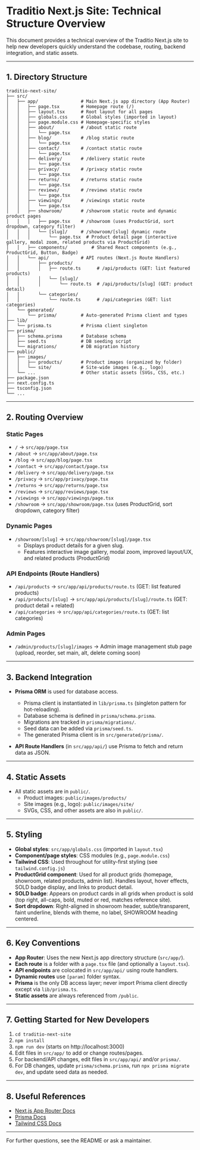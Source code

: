 # Traditio Next.js Site: Technical Structure Overview

This document provides a technical overview of the Traditio Next.js site to help new developers quickly understand the codebase, routing, backend integration, and static assets.

---

## 1. Directory Structure

```
traditio-next-site/
├── src/
│   ├── app/                # Main Next.js app directory (App Router)
│   │   ├── page.tsx        # Homepage route (/)
│   │   ├── layout.tsx      # Root layout for all pages
│   │   ├── globals.css     # Global styles (imported in layout)
│   │   ├── page.module.css # Homepage-specific styles
│   │   ├── about/          # /about static route
│   │   │   └── page.tsx
│   │   ├── blog/           # /blog static route
│   │   │   └── page.tsx
│   │   ├── contact/        # /contact static route
│   │   │   └── page.tsx
│   │   ├── delivery/       # /delivery static route
│   │   │   └── page.tsx
│   │   ├── privacy/        # /privacy static route
│   │   │   └── page.tsx
│   │   ├── returns/        # /returns static route
│   │   │   └── page.tsx
│   │   ├── reviews/        # /reviews static route
│   │   │   └── page.tsx
│   │   ├── viewings/       # /viewings static route
│   │   │   └── page.tsx
│   │   ├── showroom/       # /showroom static route and dynamic product pages
│   │   │   ├── page.tsx    # /showroom (uses ProductGrid, sort dropdown, category filter)
│   │   │   └── [slug]/     # /showroom/[slug] dynamic route
│   │   │       └── page.tsx  # Product detail page (interactive gallery, modal zoom, related products via ProductGrid)
│   │   ├── components/         # Shared React components (e.g., ProductGrid, Button, Badge)
│   │   └── api/            # API routes (Next.js Route Handlers)
│   │       ├── products/
│   │       │   ├── route.ts      # /api/products (GET: list featured products)
│   │       │   └── [slug]/
│   │       │       └── route.ts  # /api/products/[slug] (GET: product detail)
│   │       └── categories/
│   │           └── route.ts      # /api/categories (GET: list categories)
│   └── generated/
│       └── prisma/         # Auto-generated Prisma client and types
├── lib/
│   └── prisma.ts           # Prisma client singleton
├── prisma/
│   ├── schema.prisma       # Database schema
│   ├── seed.ts             # DB seeding script
│   └── migrations/         # DB migration history
├── public/
│   ├── images/
│   │   ├── products/       # Product images (organized by folder)
│   │   └── site/           # Site-wide images (e.g., logo)
│   └── ...                 # Other static assets (SVGs, CSS, etc.)
├── package.json
├── next.config.ts
├── tsconfig.json
└── ...
```

---

## 2. Routing Overview

### Static Pages
- `/`           → `src/app/page.tsx`
- `/about`      → `src/app/about/page.tsx`
- `/blog`       → `src/app/blog/page.tsx`
- `/contact`    → `src/app/contact/page.tsx`
- `/delivery`   → `src/app/delivery/page.tsx`
- `/privacy`    → `src/app/privacy/page.tsx`
- `/returns`    → `src/app/returns/page.tsx`
- `/reviews`    → `src/app/reviews/page.tsx`
- `/viewings`   → `src/app/viewings/page.tsx`
- `/showroom`   → `src/app/showroom/page.tsx` (uses ProductGrid, sort dropdown, category filter)

### Dynamic Pages
- `/showroom/[slug]` → `src/app/showroom/[slug]/page.tsx`
  - Displays product details for a given slug.
  - Features interactive image gallery, modal zoom, improved layout/UX, and related products (ProductGrid)

### API Endpoints (Route Handlers)
- `/api/products`         → `src/app/api/products/route.ts` (GET: list featured products)
- `/api/products/[slug]`  → `src/app/api/products/[slug]/route.ts` (GET: product detail + related)
- `/api/categories`       → `src/app/api/categories/route.ts` (GET: list categories)

### Admin Pages
- `/admin/products/[slug]/images` → Admin image management stub page (upload, reorder, set main, alt, delete coming soon)

---

## 3. Backend Integration

- **Prisma ORM** is used for database access.
  - Prisma client is instantiated in `lib/prisma.ts` (singleton pattern for hot-reloading).
  - Database schema is defined in `prisma/schema.prisma`.
  - Migrations are tracked in `prisma/migrations/`.
  - Seed data can be added via `prisma/seed.ts`.
  - The generated Prisma client is in `src/generated/prisma/`.

- **API Route Handlers** (in `src/app/api/`) use Prisma to fetch and return data as JSON.

---

## 4. Static Assets

- All static assets are in `public/`.
  - Product images: `public/images/products/`
  - Site images (e.g., logo): `public/images/site/`
  - SVGs, CSS, and other assets are also in `public/`.

---

## 5. Styling

- **Global styles**: `src/app/globals.css` (imported in `layout.tsx`)
- **Component/page styles**: CSS modules (e.g., `page.module.css`)
- **Tailwind CSS**: Used throughout for utility-first styling (see `tailwind.config.js`)
- **ProductGrid component**: Used for all product grids (homepage, showroom, related products, admin list). Handles layout, hover effects, SOLD badge display, and links to product detail.
- **SOLD badge**: Appears on product cards in all grids when product is sold (top right, all-caps, bold, muted or red, matches reference site).
- **Sort dropdown**: Right-aligned in showroom header, subtle/transparent, faint underline, blends with theme, no label, SHOWROOM heading centered.

---

## 6. Key Conventions

- **App Router**: Uses the new Next.js app directory structure (`src/app/`).
- **Each route** is a folder with a `page.tsx` file (and optionally a `layout.tsx`).
- **API endpoints** are colocated in `src/app/api/` using route handlers.
- **Dynamic routes** use `[param]` folder syntax.
- **Prisma** is the only DB access layer; never import Prisma client directly except via `lib/prisma.ts`.
- **Static assets** are always referenced from `/public`.

---

## 7. Getting Started for New Developers

1. `cd traditio-next-site`
2. `npm install`
3. `npm run dev` (starts on http://localhost:3000)
4. Edit files in `src/app/` to add or change routes/pages.
5. For backend/API changes, edit files in `src/app/api/` and/or `prisma/`.
6. For DB changes, update `prisma/schema.prisma`, run `npx prisma migrate dev`, and update seed data as needed.

---

## 8. Useful References
- [Next.js App Router Docs](https://nextjs.org/docs/app)
- [Prisma Docs](https://www.prisma.io/docs/)
- [Tailwind CSS Docs](https://tailwindcss.com/docs/)

---

For further questions, see the README or ask a maintainer. 
